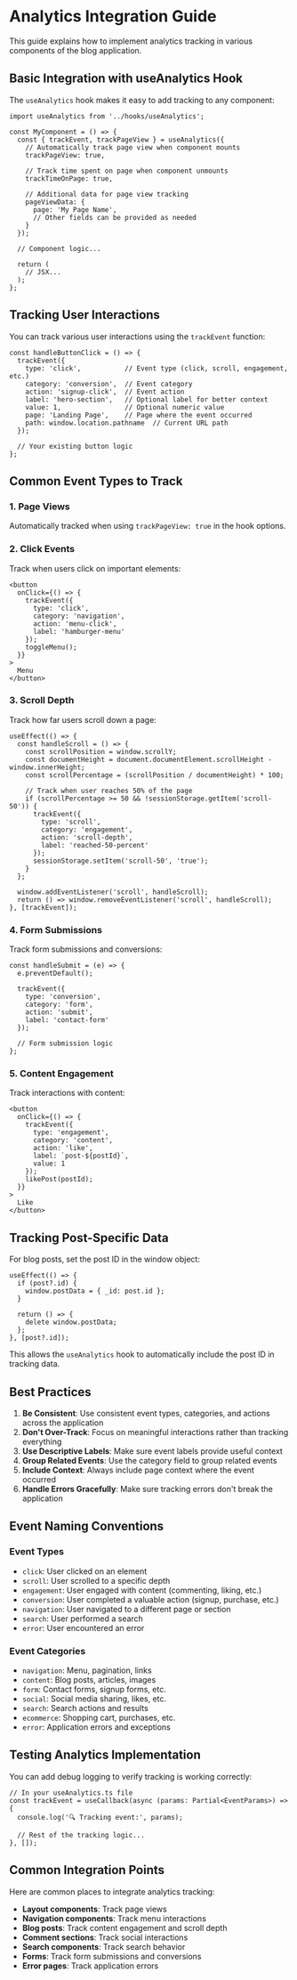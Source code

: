 # Analytics Integration Guide

This guide explains how to implement analytics tracking in various components of the blog application.

## Basic Integration with useAnalytics Hook

The `useAnalytics` hook makes it easy to add tracking to any component:

```tsx
import useAnalytics from '../hooks/useAnalytics';

const MyComponent = () => {
  const { trackEvent, trackPageView } = useAnalytics({
    // Automatically track page view when component mounts
    trackPageView: true,
    
    // Track time spent on page when component unmounts
    trackTimeOnPage: true,
    
    // Additional data for page view tracking
    pageViewData: {
      page: 'My Page Name',
      // Other fields can be provided as needed
    }
  });

  // Component logic...
  
  return (
    // JSX...
  );
};
```

## Tracking User Interactions

You can track various user interactions using the `trackEvent` function:

```tsx
const handleButtonClick = () => {
  trackEvent({
    type: 'click',           // Event type (click, scroll, engagement, etc.)
    category: 'conversion',  // Event category
    action: 'signup-click',  // Event action
    label: 'hero-section',   // Optional label for better context
    value: 1,                // Optional numeric value
    page: 'Landing Page',    // Page where the event occurred
    path: window.location.pathname  // Current URL path
  });
  
  // Your existing button logic
};
```

## Common Event Types to Track

### 1. Page Views

Automatically tracked when using `trackPageView: true` in the hook options.

### 2. Click Events

Track when users click on important elements:

```tsx
<button 
  onClick={() => {
    trackEvent({
      type: 'click',
      category: 'navigation',
      action: 'menu-click',
      label: 'hamburger-menu'
    });
    toggleMenu();
  }}
>
  Menu
</button>
```

### 3. Scroll Depth

Track how far users scroll down a page:

```tsx
useEffect(() => {
  const handleScroll = () => {
    const scrollPosition = window.scrollY;
    const documentHeight = document.documentElement.scrollHeight - window.innerHeight;
    const scrollPercentage = (scrollPosition / documentHeight) * 100;
    
    // Track when user reaches 50% of the page
    if (scrollPercentage >= 50 && !sessionStorage.getItem('scroll-50')) {
      trackEvent({
        type: 'scroll',
        category: 'engagement',
        action: 'scroll-depth',
        label: 'reached-50-percent'
      });
      sessionStorage.setItem('scroll-50', 'true');
    }
  };
  
  window.addEventListener('scroll', handleScroll);
  return () => window.removeEventListener('scroll', handleScroll);
}, [trackEvent]);
```

### 4. Form Submissions

Track form submissions and conversions:

```tsx
const handleSubmit = (e) => {
  e.preventDefault();
  
  trackEvent({
    type: 'conversion',
    category: 'form',
    action: 'submit',
    label: 'contact-form'
  });
  
  // Form submission logic
};
```

### 5. Content Engagement

Track interactions with content:

```tsx
<button
  onClick={() => {
    trackEvent({
      type: 'engagement',
      category: 'content',
      action: 'like',
      label: `post-${postId}`,
      value: 1
    });
    likePost(postId);
  }}
>
  Like
</button>
```

## Tracking Post-Specific Data

For blog posts, set the post ID in the window object:

```tsx
useEffect(() => {
  if (post?.id) {
    window.postData = { _id: post.id };
  }
  
  return () => {
    delete window.postData;
  };
}, [post?.id]);
```

This allows the `useAnalytics` hook to automatically include the post ID in tracking data.

## Best Practices

1. **Be Consistent**: Use consistent event types, categories, and actions across the application
2. **Don't Over-Track**: Focus on meaningful interactions rather than tracking everything
3. **Use Descriptive Labels**: Make sure event labels provide useful context
4. **Group Related Events**: Use the category field to group related events
5. **Include Context**: Always include page context where the event occurred
6. **Handle Errors Gracefully**: Make sure tracking errors don't break the application

## Event Naming Conventions

### Event Types
- `click`: User clicked on an element
- `scroll`: User scrolled to a specific depth
- `engagement`: User engaged with content (commenting, liking, etc.)
- `conversion`: User completed a valuable action (signup, purchase, etc.)
- `navigation`: User navigated to a different page or section
- `search`: User performed a search
- `error`: User encountered an error

### Event Categories
- `navigation`: Menu, pagination, links
- `content`: Blog posts, articles, images
- `form`: Contact forms, signup forms, etc.
- `social`: Social media sharing, likes, etc.
- `search`: Search actions and results
- `ecommerce`: Shopping cart, purchases, etc.
- `error`: Application errors and exceptions

## Testing Analytics Implementation

You can add debug logging to verify tracking is working correctly:

```tsx
// In your useAnalytics.ts file
const trackEvent = useCallback(async (params: Partial<EventParams>) => {
  console.log('🔍 Tracking event:', params);
  
  // Rest of the tracking logic...
}, []);
```

## Common Integration Points

Here are common places to integrate analytics tracking:

- **Layout components**: Track page views
- **Navigation components**: Track menu interactions
- **Blog posts**: Track content engagement and scroll depth
- **Comment sections**: Track social interactions
- **Search components**: Track search behavior
- **Forms**: Track form submissions and conversions
- **Error pages**: Track application errors 